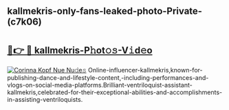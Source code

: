 ## kallmekris-only-fans​-leaked-photo​-Private-(c7k06)


# <h2><a href="https://mediaupload.pro?title=kallmekris&ref=git">🔗👉 🔴 kallmekris-P𝚑ot𝚘𝚜-V𝚒d𝚎o</a></h2>

[![Corinna Kopf Nue Nu𝚍e𝚜](https://i.imgur.com/0qMVB7G.gif)](https://mediaupload.pro?title=kallmekris&ref=git)
Online-influencer-kallmekris,known-for-publishing-dance-and-lifestyle-content,-including-performances-and-vlogs-on-social-media-platforms.Brilliant-ventriloquist-assistant-kallmekris,celebrated-for-their-exceptional-abilities-and-accomplishments-in-assisting-ventriloquists.  